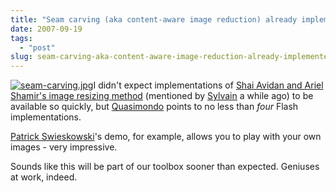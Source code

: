 ```yaml
---
title: "Seam carving (aka content-aware image reduction) already implemented in Flash"
date: 2007-09-19
tags: 
  - "post"
slug: seam-carving-aka-content-aware-image-reduction-already-implemented-in-flash
---
```


[![seam-carving.jpg](http://codeconsult.ch/bertrand/archives/images/seam-carving.jpg)](http://www.faculty.idc.ac.il/arik/)I didn't expect implementations of [Shai Avidan and Ariel Shamir's image resizing method](http://www.faculty.idc.ac.il/arik/) (mentioned by [Sylvain](http://bluxte.net/blog/2007-08/30-57-12.html) a while ago) to be available so quickly, but [Quasimondo](http://www.quasimondo.com/archives/000651.php) points to no less than _four_ Flash implementations.

[Patrick Swieskowski](http://swieskowski.net/carve/)'s demo, for example, allows you to play with your own images - very impressive.

Sounds like this will be part of our toolbox sooner than expected. Geniuses at work, indeed.
